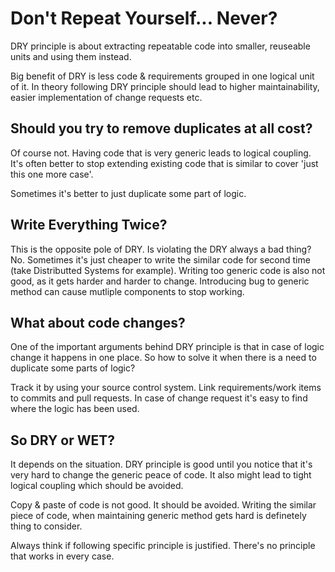 Don't Repeat Yourself... Never?
===============================
DRY principle is about extracting repeatable code into smaller, reuseable units and using them instead.

Big benefit of DRY is less code & requirements grouped in one logical unit of it. In theory following DRY principle should lead to higher maintainability, easier implementation   of change requests etc. 

## Should you try to remove duplicates at all cost?
Of course not. Having code that is very generic leads to logical coupling. It's often better to stop extending existing code that is similar to cover 'just this one more case'.

Sometimes it's better to just duplicate some part of logic.

## Write Everything Twice?
This is the opposite pole of DRY. Is violating the DRY always a bad thing? 
No.
Sometimes it's just cheaper to write the similar code for second time (take Distributted Systems for example). Writing too generic code is also not good, as it gets harder and harder to change. Introducing bug to generic method can cause mutliple components to stop working.

## What about code changes?
One of the important arguments behind DRY principle is that in case of logic change it happens in one place. So how to solve it when there is a need to duplicate some parts of logic?

Track it by using your source control system. Link requirements/work items to commits and pull requests. In case of change request it's easy to find where the logic has been used.


## So DRY or WET?
It depends on the situation. DRY principle is good until you notice that it's very hard to change the generic peace of code. It also might lead to tight logical coupling which should be avoided.

Copy & paste of code is not good. It should be avoided.
Writing the similar piece of code, when maintaining generic method gets hard is definetely thing to consider.

Always think if following specific principle is justified. There's no principle that works in every case.  